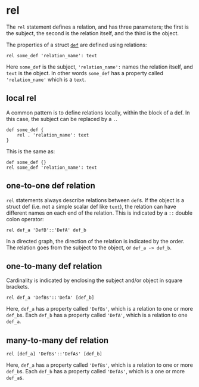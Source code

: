 # rel

The `rel` statement defines a relation, and has three parameters; the first is the subject, the second is the relation itself, and the third is the object.

The properties of a struct [`def`](def.md) are defined using relations:

```ontol
rel some_def 'relation_name': text
```

Here `some_def` is the subject, `'relation_name':` names the relation itself, and `text` is the object. In other words `some_def` has a property called `'relation_name'` which is a `text`.

## local rel

A common pattern is to define relations locally, within the block of a def. In this case, the subject can be replaced by a `.`.

```ontol
def some_def {
    rel . 'relation_name': text
}
```

This is the same as:

```ontol
def some_def {}
rel some_def 'relation_name': text
```

## one-to-one def relation

`rel` statements always describe relations between `def`s. If the object is a struct def (i.e. not a simple scalar def like `text`), the relation can have different names on each end of the relation. This is indicated by a `::` double colon operator:

```ontol
rel def_a 'DefB'::'DefA' def_b
```

In a directed graph, the direction of the relation is indicated by the order. The relation goes from the subject to the object, or `def_a -> def_b`.

## one-to-many def relation

Cardinality is indicated by enclosing the subject and/or object in square brackets.

```ontol
rel def_a 'DefBs'::'DefA' [def_b]
```

Here, `def_a` has a property called `'DefBs'`, which is a relation to one or more `def_b`s. Each `def_b` has a property called `'DefA'`, which is a relation to one `def_a`.

## many-to-many def relation

```ontol
rel [def_a] 'DefBs'::'DefAs' [def_b]
```

Here, `def_a` has a property called `'DefBs'`, which is a relation to one or more `def_b`s. Each `def_b` has a property called `'DefAs'`, which is a one or more `def_a`s.
